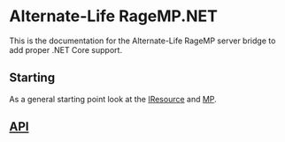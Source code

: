 # Alternate-Life RageMP.NET

This is the documentation for the Alternate-Life RageMP server bridge to add proper .NET Core support.

## Starting

As a general starting point look at the [IResource](api/AlternateLife.RageMP.Net.Scripting.IResource.html) and [MP](api/AlternateLife.RageMP.Net.Scripting.MP.html).

## [API](api/index.md)
